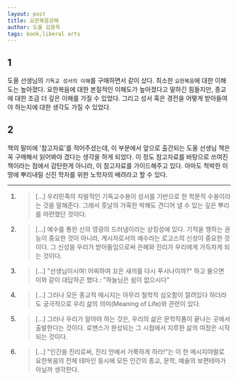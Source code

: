 ```yaml
---
layout: post
title: 요한복음강해
author: 도올 김용옥
tags: book,liberal arts
---
```


## 1
도올 선생님의 `기독교 성서의 이해`를 구매하면서 같이 샀다. 최소한 `요한복음`에 대한 이해도는 높아졌다. 요한복음에 대한 본질적인 이해도가 높아졌다고 말하긴 힘들지만, 종교에 대한 조금 더 깊은 이해를 가질 수 있었다. 그리고 성서 혹은 경전을 어떻게 받아들여야 하는지에 대한 생각도 가질 수 있었다.

## 2
책의 말미에 '참고자료'를 적어주셨는데, 이 부분에서 앞으로 출간되는 도올 선생님 책은 꼭 구매해서 읽어봐야 겠다는 생각을 하게 되었다. 이 정도 참고자료를 바탕으로 쓰여진 책이라는 점에서 감탄한게 아니라, 이 참고자료를 가이드해주고 있다. 아마도 척박한 이 땅에 뿌리내릴 신진 학자를 위한 노학자의 배려라고 할 수 있다.

----

1. > [...] 우리민족의 자발적인 기독교수용이 성서를 기반으로 한 학문적 수용이라는 것을 말해준다. 그래서 훗날의 가혹한 박해도 견디어 낼 수 있는 깊은 뿌리를 마련했던 것이다.

2. > [...] 예수를 통한 신의 영광의 드러냄이라는 상징성에 있다. 기적을 행하는 권능이 중요한 것이 아니라, 계시자로서의 예수라는 로고스의 신성이 중요한 것이다. 그 신성을 우리가 받아들임으로써 은혜와 진리가 우리에게 가득차게 되는 것이다.

3. > [...] "선생님이시여! 어찌하여 꼬은 새끼를 다시 푸시나이까?" 하고 물으면 이와 같이 대답하곤 했다.: "하늘님은 쉼이 없으시다"

4. > [...] 그러나 모든 종교적 메시지는 아무리 철학적 심오함이 깔려있다 하더라도 궁극적으로 우리 삶의 의미(Meaning of Life)와 관련이 있다.

5. > [...] 그러나 우리가 알아야 하는 것은, 우리의 삶은 문학작품이 끝나는 곳에서 출발한다는 것이다. 로맨스가 완성되는 그 시점에서 지루한 삶의 여정은 시작되는 것이다.

6. > [...] "인간을 진리로써, 진리 안에서 거룩하게 하라!"는 이 한 메시지야말로 요한복음의 전체 테마인 동시에 모든 인간의 종교, 문학, 예술의 보편테마가 아닐까 생각한다.

